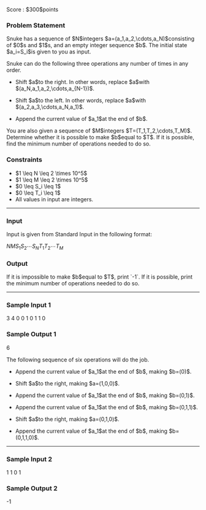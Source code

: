 
<div>

<span>

<span>

<p>
Score : $300$points
</p>

<div>

<section>

### **Problem Statement**

<p>
Snuke has a sequence of $N$integers $a=(a_1,a_2,\cdots,a_N)$consisting of $0$s and $1$s, and an empty integer sequence $b$.
The initial state $a_i=S_i$is given to you as input.
</p>

<p>
Snuke can do the following three operations any number of times in any order.
</p>

<ul>

<li>

<p>
Shift $a$to the right. In other words, replace $a$with $(a_N,a_1,a_2,\cdots,a_{N-1})$.
</p>

</li>

<li>

<p>
Shift $a$to the left. In other words, replace $a$with $(a_2,a_3,\cdots,a_N,a_1)$.
</p>

</li>

<li>

<p>
Append the current value of $a_1$at the end of $b$.
</p>

</li>

</ul>

<p>
You are also given a sequence of $M$integers $T=(T_1,T_2,\cdots,T_M)$.
Determine whether it is possible to make $b$equal to $T$. If it is possible, find the minimum number of operations needed to do so.
</p>

</section>

</div>

<div>

<section>

### **Constraints**

<ul>

<li>
$1 \leq N \leq 2 \times 10^5$
</li>

<li>
$1 \leq M \leq 2 \times 10^5$
</li>

<li>
$0 \leq S_i \leq 1$
</li>

<li>
$0 \leq T_i \leq 1$
</li>

<li>
All values in input are integers.
</li>

</ul>

</section>

</div>

---

<div>

<div>

<section>

### **Input**

<p>
Input is given from Standard Input in the following format:
</p>

<div>

$N$$M$$S_1$$S_2$$\cdots$$S_N$$T_1$$T_2$$\cdots$$T_M$
</div>

</section>

</div>

<div>

<section>

### **Output**

<p>
If it is impossible to make $b$equal to $T$, print `-1`.
If it is possible, print the minimum number of operations needed to do so.
</p>

</section>

</div>

</div>

---

<div>

<section>

### **Sample Input 1**

<div>

3 4
0 0 1
0 1 1 0

</div>

</section>

</div>

<div>

<section>

### **Sample Output 1**

<div>

6

</div>

<p>
The following sequence of six operations will do the job.
</p>

<ul>

<li>

<p>
Append the current value of $a_1$at the end of $b$, making $b=(0)$.
</p>

</li>

<li>

<p>
Shift $a$to the right, making $a=(1,0,0)$.
</p>

</li>

<li>

<p>
Append the current value of $a_1$at the end of $b$, making $b=(0,1)$.
</p>

</li>

<li>

<p>
Append the current value of $a_1$at the end of $b$, making $b=(0,1,1)$.
</p>

</li>

<li>

<p>
Shift $a$to the right, making $a=(0,1,0)$.
</p>

</li>

<li>

<p>
Append the current value of $a_1$at the end of $b$, making $b=(0,1,1,0)$.
</p>

</li>

</ul>

</section>

</div>

---

<div>

<section>

### **Sample Input 2**

<div>

1 1
0
1

</div>

</section>

</div>

<div>

<section>

### **Sample Output 2**

<div>

-1

</div>

</section>

</div>

</span>

</span>

</div>
